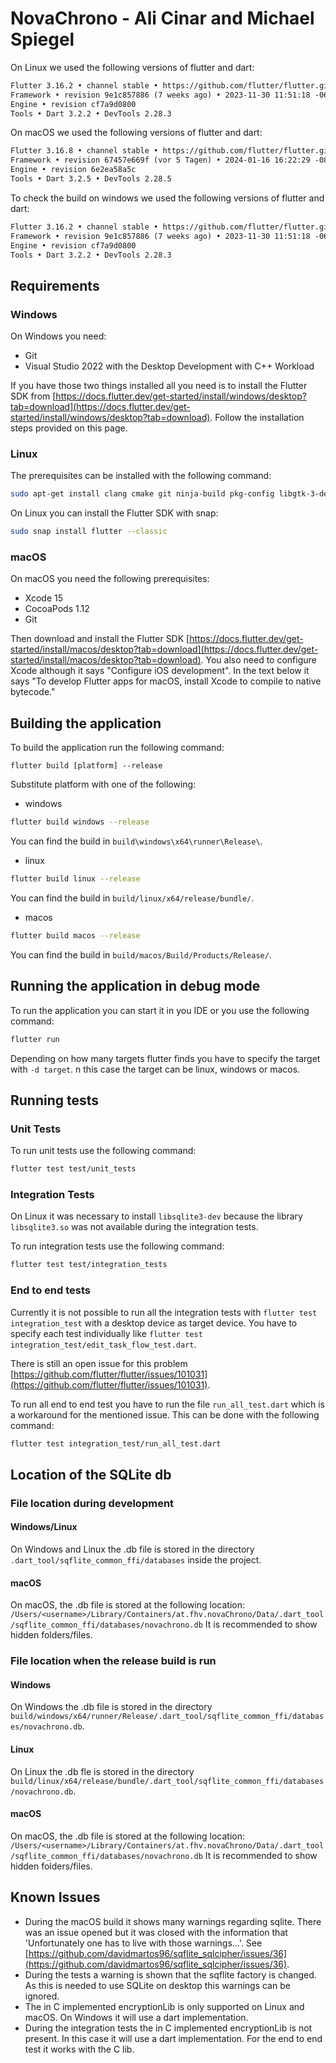 # NovaChrono - Ali Cinar and Michael Spiegel
On Linux we used the following versions of flutter and dart:
```txt
Flutter 3.16.2 • channel stable • https://github.com/flutter/flutter.git
Framework • revision 9e1c857886 (7 weeks ago) • 2023-11-30 11:51:18 -0600
Engine • revision cf7a9d0800
Tools • Dart 3.2.2 • DevTools 2.28.3
```

On macOS we used the following versions of flutter and dart:
```txt
Flutter 3.16.8 • channel stable • https://github.com/flutter/flutter.git
Framework • revision 67457e669f (vor 5 Tagen) • 2024-01-16 16:22:29 -0800
Engine • revision 6e2ea58a5c
Tools • Dart 3.2.5 • DevTools 2.28.5
```

To check the build on windows we used the following versions of flutter and dart:
```txt
Flutter 3.16.2 • channel stable • https://github.com/flutter/flutter.git
Framework • revision 9e1c857886 (7 weeks ago) • 2023-11-30 11:51:18 -0600
Engine • revision cf7a9d0800
Tools • Dart 3.2.2 • DevTools 2.28.3
```

## Requirements
### Windows

On Windows you need:
* Git
* Visual Studio 2022 with the Desktop Development with C++ Workload

If you have those two things installed all you need is to install the Flutter SDK from
[https://docs.flutter.dev/get-started/install/windows/desktop?tab=download](https://docs.flutter.dev/get-started/install/windows/desktop?tab=download).
Follow the installation steps provided on this page.

### Linux
The prerequisites can be installed with the following command:

```bash
sudo apt-get install clang cmake git ninja-build pkg-config libgtk-3-dev liblzma-dev libstdc++-12-dev
```

On Linux you can install the Flutter SDK with snap:
```bash
sudo snap install flutter --classic
```

### macOS
On macOS you need the following prerequisites:
* Xcode 15
* CocoaPods 1.12
* Git

Then download and install the Flutter SDK [https://docs.flutter.dev/get-started/install/macos/desktop?tab=download](https://docs.flutter.dev/get-started/install/macos/desktop?tab=download).
You also need to configure Xcode although it says "Configure iOS development".
In the text below it says "To develop Flutter apps for macOS, install Xcode to compile to native bytecode."

## Building the application
To build the application run the following command:
```
flutter build [platform] --release
```

Substitute platform with one of the following:
* windows

```bash
flutter build windows --release
```

You can find the build in `build\windows\x64\runner\Release\`.

* linux

```bash
flutter build linux --release
```

You can find the build in `build/linux/x64/release/bundle/`.

* macos

```bash
flutter build macos --release
```

You can find the build in `build/macos/Build/Products/Release/`.

## Running the application in debug mode
To run the application you can start it in you IDE or you use the following command:
```bash
flutter run
```

Depending on how many targets flutter finds you have to specify the target with `-d target`.
n this case the target can be linux, windows or macos.

## Running tests
### Unit Tests
To run unit tests use the following command:
```bash
flutter test test/unit_tests
```

### Integration Tests
On Linux it was necessary to install `libsqlite3-dev` because the library `libsqlite3.so`
was not available during the integration tests.

To run integration tests use the following command:
```bash
flutter test test/integration_tests
```

### End to end tests
Currently it is not possible to run all the integration tests with 
`flutter test integration_test` with a desktop device as target device. 
You have to specify each test individually like 
`flutter test integration_test/edit_task_flow_test.dart`.

There is still an open issue for this problem [https://github.com/flutter/flutter/issues/101031](https://github.com/flutter/flutter/issues/101031).

To run all end to end test you have to run the file `run_all_test.dart` which is a workaround
for the mentioned issue. 
This can be done with the following command:

```bash
flutter test integration_test/run_all_test.dart
```

## Location of the SQLite db
### File location during development
#### Windows/Linux
On Windows and Linux the .db file is stored in the directory `.dart_tool/sqflite_common_ffi/databases` inside the project.

#### macOS
On macOS, the .db file is stored at the following location:
`/Users/<username>/Library/Containers/at.fhv.novaChrono/Data/.dart_tool/sqflite_common_ffi/databases/novachrono.db`
It is recommended to show hidden folders/files.

### File location when the release build is run
#### Windows
On Windows the .db file is stored in the directory `build/windows/x64/runner/Release/.dart_tool/sqflite_common_ffi/databases/novachrono.db`.

#### Linux
On Linux the .db fle is stored in the directory `build/linux/x64/release/bundle/.dart_tool/sqflite_common_ffi/databases/novachrono.db`.

#### macOS
On macOS, the .db file is stored at the following location:
`/Users/<username>/Library/Containers/at.fhv.novaChrono/Data/.dart_tool/sqflite_common_ffi/databases/novachrono.db`
It is recommended to show hidden folders/files.

## Known Issues
* During the macOS build it shows many warnings regarding sqlite. 
There was an issue opened but it was closed with the information that 
'Unfortunately one has to live with those warnings...'. 
See [https://github.com/davidmartos96/sqflite_sqlcipher/issues/36](https://github.com/davidmartos96/sqflite_sqlcipher/issues/36).
* During the tests a warning is shown that the sqflite factory is changed.
As this is needed to use SQLite on desktop this warnings can be ignored.
* The in C implemented encryptionLib is only supported on Linux and macOS. 
On Windows it will use a dart implementation.
* During the integration tests the in C implemented encryptionLib is not present. 
In this case it will use a dart implementation. For the end to end test it works with the
C lib.